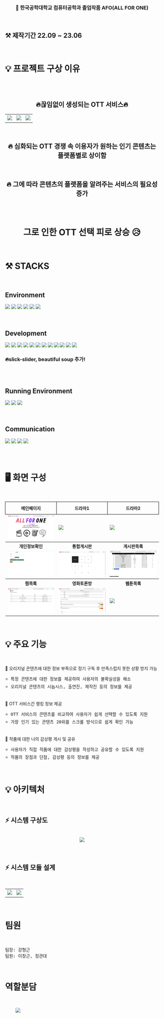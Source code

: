 <br><br>
<h3 align="center"> 🔆 한국공학대학교 컴퓨터공학과 졸업작품 AFO(ALL FOR ONE) </h3>
<br>

<h2><b> ⚒️ 제작기간 22.09 ~ 23.06 </b></h2>

<br>
<div>
    <h1><b>💡 프로젝트 구상 이유</b></h1>
</div>

<br>
<br>

<div align="center">
    <h2><b>🔥끊임없이 생성되는 OTT 서비스🔥</b></h2>
</div>



<table align="center">
    <tr>
        <th><img src="./실행사진/OTT파편화1.jpg"></th>
        <th><img src="./실행사진/OTT파편화2.jpg"></th>
        <th><img src="./실행사진/OTT파편화3.jpg"></th>
    </tr>
</table>
<br>
<div align="center">
    <h2><b> 🔥 심화되는 OTT 경쟁 속 이용자가 원하는 인기 콘텐츠는 플랫폼별로 상이함 </h2></b>
<br>
    <h2><b> 🔥 그에 따라 콘텐츠의 플랫폼을 알려주는 서비스의 필요성 증가 </h2></b>
</div>
<br>
<br>
<div align="center">
  <h1><b> 그로 인한 OTT 선택 피로 상승 😥</b></h1>
</div>

<br>

<h1> ⚒️ STACKS </h1>
<br>

<h2><b>Environment</b></h2>
<div align="left">
  <img src="https://img.shields.io/badge/eclipse-2C2255?style=flat-square&logo=eclipseide&logoColor=white">
  <img src="https://img.shields.io/badge/MYSQL-4479A1?style=flat-square&logo=mysql&logoColor=white">
  <img src="https://img.shields.io/badge/GIT-F05032?style=flat-square&logo=git&logoColor=white">
  <img src="https://img.shields.io/badge/GITHUB-181717?style=flat-square&logo=github&logoColor=white">
  <img src="https://img.shields.io/badge/GOOGLEDRIVE-4285F4?style=flat-square&logo=googledrive&logoColor=white">
  <img src="https://img.shields.io/badge/GOOGLECHROME-4285F4?style=flat-square&logo=googlechrome&logoColor=white">
</div>
<br><br>

<h2><b>Development</b></h2>
<div align="left">
  <img src="https://img.shields.io/badge/HTML5-E34F26?style=flat-square&logo=html5&logoColor=white">
  <img src="https://img.shields.io/badge/CSS3-1572B6?style=flat-square&logo=css3&logoColor=white">
  <img src="https://img.shields.io/badge/JQUERY-0769AD?style=flat-square&logo=jquery&logoColor=white">
  <img src="https://img.shields.io/badge/JAVA-007396?style=flat-square&logo=java&logoColor=white">
  <img src="https://img.shields.io/badge/JSP-black?style=flat-square&logo=openjdk&logoColor=white">
  <img src="https://img.shields.io/badge/OPENJDK-437291?style=flat-square&logo=openjdk&logoColor=white">
  
  <img src="https://img.shields.io/badge/JavaScript-F7DF1E?style=flat-square&logo=javascript&logoColor=white" style="color: black;">
  <img src="https://img.shields.io/badge/BOOTSTRAP-7952B3?style=flat-square&logo=bootstrap&logoColor=white">
  <img src="https://img.shields.io/badge/FONTAWESOME-528DD7?style=flat-square&logo=fontawesome&logoColor=white">
  <img src="https://img.shields.io/badge/APACHETOMCAT-F8DC75?style=flat-square&logo=apachetomcat&logoColor=black">
  <img src="https://img.shields.io/badge/SELENIUM-43B02A?style=flat-square&logo=selenium&logoColor=white">
  <img src="https://img.shields.io/badge/JUPYTER-F37626?style=flat-square&logo=jupyter&logoColor=white">
  
</div>
<h3><b> 🔥slick-slider, beautiful soup 추가! </b></h3>
<br><br>

<h2><b>Running Environment</b></h2>
<div align="left">
  <img src="https://img.shields.io/badge/WINDOWS10-0078D6?style=flat-square&logo=windows10&logoColor=white">
  <img src="https://img.shields.io/badge/ANDROID-3DDC84?style=flat-square&logo=android&logoColor=white">
  <img src="https://img.shields.io/badge/MACOS-000000?style=flat-square&logo=macos&logoColor=white">
</div>
<br><br>

<h2><b>Communication</b></h2>
<div align="left">
  <img src="https://img.shields.io/badge/DISCORD-5865F2?style=flat-square&logo=discord&logoColor=white">
  <img src="https://img.shields.io/badge/SLACK-4A154B?style=flat-square&logo=slack&logoColor=white">
  <img src="https://img.shields.io/badge/GOOGLEMEET-00897B?style=flat-square&logo=googlemeet&logoColor=white">
  <img src="https://img.shields.io/badge/GOOGLEDOCS-4285F4?style=flat-square&logo=googledocs&logoColor=white">
</div>

<br><br>

# 🖥️ 화면 구성 




<br>

<table style="width: 100%; border-collapse: collapse;">
    <tr>
        <th style="border: 1px solid black; text-align: center; padding: 10px;"><b>메인페이지</b></th>
        <th style="border: 1px solid black; text-align: center; padding: 10px;"><b>드라마1</b></th>
        <th style="border: 1px solid black; text-align: center; padding: 10px;"><b>드라마2</b></th>
    </tr>
    <tr>
        <td><img src="./실행사진/시작화면.png"></td>
        <td><img src="./실행사진/drama1.png"></td>
        <td><img src="./실행사진/drama_genre.png"></td>
    </tr>
    <tr>
        <th text-align: center;><b>개인정보확인</b></th>
        <th text-align: center;><b>통합게시판</b></th>
        <th text-align: center;> <b>게시판목록</b></th>
    </tr>
    <tr>
        <td><img src="./실행사진/mypage.png"></td>
        <td><img src="./실행사진/total_board.png"></td>
        <td><img src="./실행사진/list.png"></td>
    </tr>
    <tr>
        <th text-align: center;><b>찜목록</b></th>
        <th text-align: center;><b>영화토론방</b></th>
        <th text-align: center;><b>웹툰목록</b></th>
    </tr>
    <tr>
        <td><img src="./실행사진/jjim1.png"></td>
        <td><img src="./실행사진/board_movie3.png"></td>
        <td><img src="./실행사진/webtoon1.png"></td>
    </tr>
</table>

<br>

# 💡 주요 기능 

<br>

🔺 오리지널 콘텐츠에 대한 정보 부족으로 정기 구독 후 만족스럽지 못한 상황 방지 가능
<pre>
⭐️ 특정 콘텐츠에 대한 정보를 제공하여 사용자의 불확실성을 해소
⭐️ 오리지널 콘텐츠의 시놉시스, 출연진, 제작진 등의 정보를 제공
</pre>
<br>
🔺 OTT 서비스간 랭킹 정보 제공
<pre>
⭐ OTT 서비스의 콘텐츠를 비교하여 사용자가 쉽게 선택할 수 있도록 지원
⭐ 가장 인기 있는 콘텐츠 20위를 스크롤 방식으로 쉽게 확인 가능
</pre>
<br>
🔺 작품에 대한 나의 감상평 게시 및 공유
<pre>
⭐ 사용자가 직접 작품에 대한 감상평을 작성하고 공유할 수 있도록 지원
⭐ 작품의 장점과 단점, 감상평 등의 정보를 제공
</pre>
<br>

# 💡 아키텍처 

<br>

<h2> ⚡️ 시스템 구상도 </h2>
<br>
<div style="text-align: center;">
    <img src="./실행사진/시스템 구상도.jpg">
</div>


<br>
<br>

<h2> ⚡️ 시스템 모듈 설계 </h2>
<br>
<table>
  <tr>
    <th>
      <img src="./실행사진/시스템 모듈 설계.jpg">
    </th>
    <th>
      <img src="./실행사진/시스템 모듈 설계2.jpg">
    </th>
  </tr>
</table>

<br>

# 팀원 
<br>
<pre>
팀장: 강형근
팀원: 이창근, 정관대
</pre>

<br>

# 역할분담
<br>
<pre>
    <img src="./실행사진/역할분담.png">
    
</pre>



